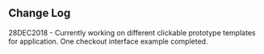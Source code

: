 Change Log
----------

28DEC2018 - 
Currently working on different clickable prototype templates for application.
One checkout interface example completed.
